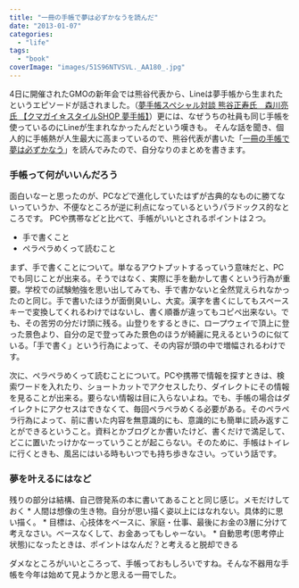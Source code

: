 ```yaml
---
title: "一冊の手帳で夢は必ずかなうを読んだ"
date: "2013-01-07"
categories:
  - "life"
tags:
  - "book"
coverImage: "images/51S96NTVSVL._AA180_.jpg"
---
```


4日に開催されたGMOの新年会では熊谷代表から、Lineは夢手帳から生まれたというエピソードが話されました。（[夢手帳スペシャル対談 熊谷正寿氏　森川亮氏 【クマガイ☆スタイルSHOP 夢手帳】](http://shop.kumagai.com/html/page23.html)）更には、なぜうちの社員も同じ手帳を使っているのにLineが生まれなかったんだという嘆きも。
そんな話を聞き、個人的に手帳熱が人生最大に高まっているので、熊谷代表が書いた「[一冊の手帳で夢は必ずかなう](http://www.amazon.co.jp/%E4%B8%80%E5%86%8A%E3%81%AE%E6%89%8B%E5%B8%B3%E3%81%A7%E5%A4%A2%E3%81%AF%E5%BF%85%E3%81%9A%E3%81%8B%E3%81%AA%E3%81%86-%E3%81%AA%E3%82%8A%E3%81%9F%E3%81%84%E8%87%AA%E5%88%86%E3%81%AB%E3%81%AA%E3%82%8B%E3%82%B7%E3%83%B3%E3%83%97%E3%83%AB%E3%81%AA%E6%96%B9%E6%B3%95-%E7%86%8A%E8%B0%B7-%E6%AD%A3%E5%AF%BF/dp/4761261439)」を読んでみたので、自分なりのまとめを書きます。

### 手帳って何がいいんだろう

面白いなーと思ったのが、PCなどで進化していたはずが古典的なものに勝てないっていうか、不便なところが逆に利点になっているというパラドックス的なところです。
PCや携帯などと比べて、手帳がいいとされるポイントは２つ。

- 手で書くこと
- ペラペラめくって読むこと

まず、手で書くことについて。単なるアウトプットするっていう意味だと、PCでも同じことが出来る。そうではなく、実際に手を動かして書くという行為が重要。学校での試験勉強を思い出してみても、手で書かないと全然覚えられなかったのと同じ。手で書いたほうが面倒臭いし、大変。漢字を書くにしてもスペースキーで変換してくれるわけではないし、書く順番が違ってもコピペ出来ない。でも、その苦労の分だけ頭に残る。山登りをするときに、ロープウェイで頂上に登った景色より、自分の足で登ってみた景色のほうが綺麗に見えるというのに似ている。「手で書く」という行為によって、その内容が頭の中で増幅されるわけです。

次に、ペラペラめくって読むことについて。PCや携帯で情報を探すときは、検索ワードを入れたり、ショートカットでアクセスしたり、ダイレクトにその情報を見ることが出来る。要らない情報は目に入らないよね。でも、手帳の場合はダイレクトにアクセスはできなくて、毎回ペラペラめくる必要がある。そのペラペラ行為によって、前に書いた内容を無意識的にも、意識的にも簡単に読み返すことができるということ。資料とかブログとか書いたけど、書くだけで満足して、どこに置いたっけかなーっていうことが起こらない。そのために、手帳はトイレに行くときも、風呂にはいる時もいつでも持ち歩きなさい。っていう話です。

### 夢を叶えるにはなど

残りの部分は結構、自己啓発系の本に書いてあることと同じ感じ。メモだけしておく
\* 人間は想像の生き物。自分が思い描く姿以上にはなれない。具体的に思い描く。
\* 目標は、心技体をベースに、家庭・仕事、最後にお金の3層に分けて考えなさい。ベースなくして、お金あってもしゃーない。
\* 自動思考(思考停止状態)になったときは、ポイントはなんだ？と考えると脱却できる

ダメなところがいいところって、手帳っておもしろいですね。そんな不器用な手帳を今年は始めて見ようかと思える一冊でした。
